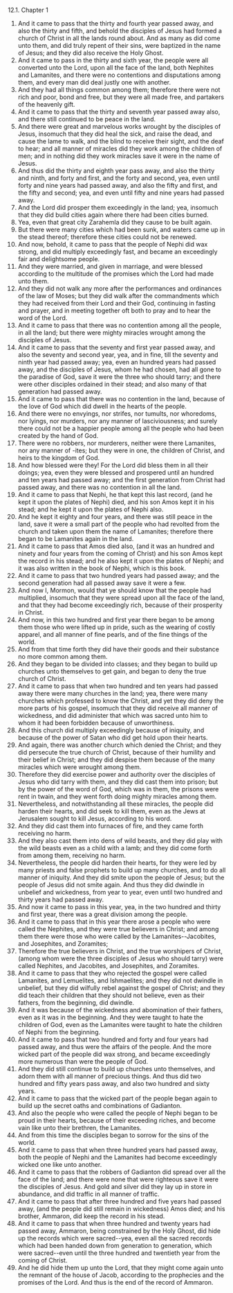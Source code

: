 12.1. Chapter 1
1. And it came to pass that the thirty and fourth year passed away, and also the thirty and fifth, and behold the disciples of Jesus had formed a church of Christ in all the lands round about. And as many as did come unto them, and did truly repent of their sins, were baptized in the name of Jesus; and they did also receive the Holy Ghost.
2. And it came to pass in the thirty and sixth year, the people were all converted unto the Lord, upon all the face of the land, both Nephites and Lamanites, and there were no contentions and disputations among them, and every man did deal justly one with another.
3. And they had all things common among them; therefore there were not rich and poor, bond and free, but they were all made free, and partakers of the heavenly gift.
4. And it came to pass that the thirty and seventh year passed away also, and there still continued to be peace in the land.
5. And there were great and marvelous works wrought by the disciples of Jesus, insomuch that they did heal the sick, and raise the dead, and cause the lame to walk, and the blind to receive their sight, and the deaf to hear; and all manner of miracles did they work among the children of men; and in nothing did they work miracles save it were in the name of Jesus.
6. And thus did the thirty and eighth year pass away, and also the thirty and ninth, and forty and first, and the forty and second, yea, even until forty and nine years had passed away, and also the fifty and first, and the fifty and second; yea, and even until fifty and nine years had passed away.
7. And the Lord did prosper them exceedingly in the land; yea, insomuch that they did build cities again where there had been cities burned.
8. Yea, even that great city Zarahemla did they cause to be built again.
9. But there were many cities which had been sunk, and waters came up in the stead thereof; therefore these cities could not be renewed.
10. And now, behold, it came to pass that the people of Nephi did wax strong, and did multiply exceedingly fast, and became an exceedingly fair and delightsome people.
11. And they were married, and given in marriage, and were blessed according to the multitude of the promises which the Lord had made unto them.
12. And they did not walk any more after the performances and ordinances of the law of Moses; but they did walk after the commandments which they had received from their Lord and their God, continuing in fasting and prayer, and in meeting together oft both to pray and to hear the word of the Lord.
13. And it came to pass that there was no contention among all the people, in all the land; but there were mighty miracles wrought among the disciples of Jesus.
14. And it came to pass that the seventy and first year passed away, and also the seventy and second year, yea, and in fine, till the seventy and ninth year had passed away; yea, even an hundred years had passed away, and the disciples of Jesus, whom he had chosen, had all gone to the paradise of God, save it were the three who should tarry; and there were other disciples ordained in their stead; and also many of that generation had passed away.
15. And it came to pass that there was no contention in the land, because of the love of God which did dwell in the hearts of the people.
16. And there were no envyings, nor strifes, nor tumults, nor whoredoms, nor lyings, nor murders, nor any manner of lasciviousness; and surely there could not be a happier people among all the people who had been created by the hand of God.
17. There were no robbers, nor murderers, neither were there Lamanites, nor any manner of -ites; but they were in one, the children of Christ, and heirs to the kingdom of God.
18. And how blessed were they! For the Lord did bless them in all their doings; yea, even they were blessed and prospered until an hundred and ten years had passed away; and the first generation from Christ had passed away, and there was no contention in all the land.
19. And it came to pass that Nephi, he that kept this last record, (and he kept it upon the plates of Nephi) died, and his son Amos kept it in his stead; and he kept it upon the plates of Nephi also.
20. And he kept it eighty and four years, and there was still peace in the land, save it were a small part of the people who had revolted from the church and taken upon them the name of Lamanites; therefore there began to be Lamanites again in the land.
21. And it came to pass that Amos died also, (and it was an hundred and ninety and four years from the coming of Christ) and his son Amos kept the record in his stead; and he also kept it upon the plates of Nephi; and it was also written in the book of Nephi, which is this book.
22. And it came to pass that two hundred years had passed away; and the second generation had all passed away save it were a few.
23. And now I, Mormon, would that ye should know that the people had multiplied, insomuch that they were spread upon all the face of the land, and that they had become exceedingly rich, because of their prosperity in Christ.
24. And now, in this two hundred and first year there began to be among them those who were lifted up in pride, such as the wearing of costly apparel, and all manner of fine pearls, and of the fine things of the world.
25. And from that time forth they did have their goods and their substance no more common among them.
26. And they began to be divided into classes; and they began to build up churches unto themselves to get gain, and began to deny the true church of Christ.
27. And it came to pass that when two hundred and ten years had passed away there were many churches in the land; yea, there were many churches which professed to know the Christ, and yet they did deny the more parts of his gospel, insomuch that they did receive all manner of wickedness, and did administer that which was sacred unto him to whom it had been forbidden because of unworthiness.
28. And this church did multiply exceedingly because of iniquity, and because of the power of Satan who did get hold upon their hearts.
29. And again, there was another church which denied the Christ; and they did persecute the true church of Christ, because of their humility and their belief in Christ; and they did despise them because of the many miracles which were wrought among them.
30. Therefore they did exercise power and authority over the disciples of Jesus who did tarry with them, and they did cast them into prison; but by the power of the word of God, which was in them, the prisons were rent in twain, and they went forth doing mighty miracles among them.
31. Nevertheless, and notwithstanding all these miracles, the people did harden their hearts, and did seek to kill them, even as the Jews at Jerusalem sought to kill Jesus, according to his word.
32. And they did cast them into furnaces of fire, and they came forth receiving no harm.
33. And they also cast them into dens of wild beasts, and they did play with the wild beasts even as a child with a lamb; and they did come forth from among them, receiving no harm.
34. Nevertheless, the people did harden their hearts, for they were led by many priests and false prophets to build up many churches, and to do all manner of iniquity. And they did smite upon the people of Jesus; but the people of Jesus did not smite again. And thus they did dwindle in unbelief and wickedness, from year to year, even until two hundred and thirty years had passed away.
35. And now it came to pass in this year, yea, in the two hundred and thirty and first year, there was a great division among the people.
36. And it came to pass that in this year there arose a people who were called the Nephites, and they were true believers in Christ; and among them there were those who were called by the Lamanites--Jacobites, and Josephites, and Zoramites;
37. Therefore the true believers in Christ, and the true worshipers of Christ, (among whom were the three disciples of Jesus who should tarry) were called Nephites, and Jacobites, and Josephites, and Zoramites.
38. And it came to pass that they who rejected the gospel were called Lamanites, and Lemuelites, and Ishmaelites; and they did not dwindle in unbelief, but they did wilfully rebel against the gospel of Christ; and they did teach their children that they should not believe, even as their fathers, from the beginning, did dwindle.
39. And it was because of the wickedness and abomination of their fathers, even as it was in the beginning. And they were taught to hate the children of God, even as the Lamanites were taught to hate the children of Nephi from the beginning.
40. And it came to pass that two hundred and forty and four years had passed away, and thus were the affairs of the people. And the more wicked part of the people did wax strong, and became exceedingly more numerous than were the people of God.
41. And they did still continue to build up churches unto themselves, and adorn them with all manner of precious things. And thus did two hundred and fifty years pass away, and also two hundred and sixty years.
42. And it came to pass that the wicked part of the people began again to build up the secret oaths and combinations of Gadianton.
43. And also the people who were called the people of Nephi began to be proud in their hearts, because of their exceeding riches, and become vain like unto their brethren, the Lamanites.
44. And from this time the disciples began to sorrow for the sins of the world.
45. And it came to pass that when three hundred years had passed away, both the people of Nephi and the Lamanites had become exceedingly wicked one like unto another.
46. And it came to pass that the robbers of Gadianton did spread over all the face of the land; and there were none that were righteous save it were the disciples of Jesus. And gold and silver did they lay up in store in abundance, and did traffic in all manner of traffic.
47. And it came to pass that after three hundred and five years had passed away, (and the people did still remain in wickedness) Amos died; and his brother, Ammaron, did keep the record in his stead.
48. And it came to pass that when three hundred and twenty years had passed away, Ammaron, being constrained by the Holy Ghost, did hide up the records which were sacred--yea, even all the sacred records which had been handed down from generation to generation, which were sacred--even until the three hundred and twentieth year from the coming of Christ.
49. And he did hide them up unto the Lord, that they might come again unto the remnant of the house of Jacob, according to the prophecies and the promises of the Lord. And thus is the end of the record of Ammaron.

